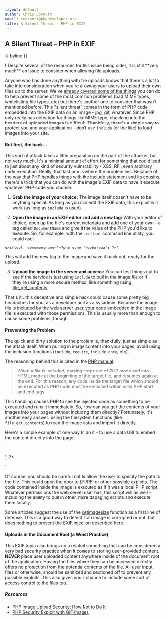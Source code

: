 ```yaml
---
layout: default
author: Chris Cornutt
email: ccornutt@phpdeveloper.org
title: A Silent Threat - PHP in EXIF
---
```


A Silent Threat - PHP in EXIF
--------------

{{ byline }}

<div class="notice"><b>!</b> Despite several of the resources for this issue being older, it is still **very much** an issue
to consider when allowing file uploads.</div>

Anyone who has done anything with file uploads knows that there's a lot to take into
consideration when you're allowing your users to upload their own files up to the server.
We've [already covered some of the things](2012/08/21/Effective-Upload-Handling-Tips.html)
you can do to help prevent some of the most common problems (bad MIME types, whitelisting
file types, etc) but there's another one to consider that wasn't mentioned before. This
"silent threat" comes in the form of PHP code embedded into the EXIF data on an image - jpg,
gif, whatever. Since PHP only really has detection for things like MIME type, checking into
the headers of uploaded images is difficult. Thankfully, there's a simple way to protect
you and your application - don't use `include` (or the like) to load images into your site.

#### But first, the hack...

This sort of attack takes a little preparation on the part of the attacker, but not very
much. It's a minimal amount of effort for something that could lead to just about any
kind of security vulnerability - XSS, RFI, even arbitrary code execution. Really, that
last one is where the problem lies. Because of the way that PHP handles things with the
[include](http://php.net/include) statement and its cousins, there's a trick that you
can do with the image's EXIF data to have it execute whatever PHP code you choose.

1. **Grab the image of your choice:** The image itself dosen't have to be anything special.
As long as you can edit the EXIF data, this exploit will work (as long as `include` is used).

2. **Open the image in an EXIF editor and add a new tag:** With your editor of choice,
open up the file's current metadata and add one of your own - a tag called `DocumentName`
and give it the value of the PHP you'd like to execute. So, for example, with the `exiftool`
command line utility, you could use:

  `exiftool -documentname='<?php echo "foobarbaz"; ?>'`

  This will add the new tag to the image and save it back out, ready for the upload.

3. **Upload the image to the server and access:** You can test things out to see if the
service is just using `include` to pull in the image file or if they're using a more
secure method, like something using [file_get_contents](http://php.net/file_get_contents).

That's it...this deceptive and simple hack could cause some pretty big headaches for you,
as a developer and as a sysadmin. Because the image file is included by the web server user,
your code embedded in the image file is executed with those permissions. This is usually more
than enough to cause some problems, though.

#### Preventing the Problem

The quick and dirty solution to the problem is, thankfully, just as simple as the attack itself.
When pulling in image content into your pages, avoid using the inclusion functions (`include`,
`require`, `include_once`, etc).

The reasoning behind this is cited in the [PHP manual](http://us3.php.net/manual/en/function.include.php):

> When a file is included, parsing drops out of PHP mode and into HTML mode at the beginning of the
> target file, and resumes again at the end. For this reason, any code inside the target file which
> should be executed as PHP code must be enclosed within valid PHP start and end tags.

This handling causes PHP to see the injected code as something to be executed and runs it immediately.
So, how can you get the contents of your images into your pages without including them directly?
Fortunately, it's another easy answer: using the filesystem functions (like `file_get_contents`) to
read the image data and import it directly.

Here's a simple example of one way to do it - to use a data URI to embed the content directly into
the page:

`
<?php
$contents = file_get_contents('/path/to/files/image1.jpg');
echo '<img src="data:image/jpeg;base64,'.base64_encode($contents).'">';
?>
`

Of course, you should be careful not to allow the user to specify the path to the file. This
could open the door to LFI/RFI or other possible exploits. The code contained inside the image
is executed as if it was a local PHP script. Whatever permissions the web server user has, this
script will as well - including the ability to pull in other, more dapaging scripts and execute
them locally.

Some articles suggest the use of the [getimagesize](http://php.net/getimagesize) function as a
first line of defense. This is a good way to detect if an image is corrupted or not, but does
nothing to prevent the EXIF injection described here.

#### Uploads in the Document Root (a Worst Practice)

This EXIF topic also brings up a related something that can be considered a very bad security practice when
it comes to storing user-provided content. **NEVER** place user uploaded content anywhere inside of the document
root of the application. Having the files where they can be accessed directly offers no protection from
the potential contents of the file. All user input, files or otherwise, should be sanitized and sectioned
off to prevent any possible exploits. This also gives you a chance to include some sort of access control
to the files too...


##### Resources
- [PHP Image Upload Security: How Not to Do It](http://nullcandy.com/php-image-upload-security-how-not-to-do-it/)
- [PHP Security Exploit with GIF Images](http://www.phpclasses.org/blog/post/67-PHP-security-exploit-with-GIF-images.html)
